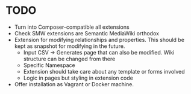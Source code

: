 # TODO

* Turn into Composer-compatible all extensions
* Check SMW extensions are Semantic MediaWiki orthodox
* Extension for modifying relationships and properties. This should be kept as snapshot for modifying in the future.
  * Input CSV -> Generates page that can also be modified. Wiki structure can be changed from there
  * Specific Namespace
  * Extension should take care about any template or forms involved
  * Logic in pages but styling in extension code
* Offer installation as Vagrant or Docker machine.
